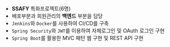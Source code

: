 - **SSAFY** 특화프로젝트(6명)
- 배포부분과 회원관리의 **백엔드** 부분을 담당
- `Jenkins`와 `Docker`를 사용하여 CI/CD를 구축
- `Spring Security`와 `JWT`를 이용하여 자체로그인 및 OAuth 로그인 구현
- `Spring Boot`를 활용한 MVC 패턴 웹 구현 및 REST API 구현